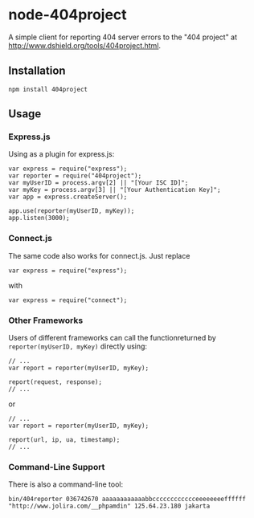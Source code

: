 node-404project
=====================

A simple client for reporting 404 server errors to the "404 project" at http://www.dshield.org/tools/404project.html.

Installation
---------------------

```
npm install 404project
```

Usage
---------------------

### Express.js

Using as a plugin for express.js:

```
var express = require("express");
var reporter = require("404project");
var myUserID = process.argv[2] || "[Your ISC ID]";
var myKey = process.argv[3] || "[Your Authentication Key]";
var app = express.createServer();

app.use(reporter(myUserID, myKey));
app.listen(3000);
```

### Connect.js

The same code also works for connect.js. Just replace

```
var express = require("express");
```

with

```
var express = require("connect");
```

### Other Frameworks

Users of different frameworks can call the functionreturned by ``reporter(myUserID, myKey)`` directly using:

```
// ...
var report = reporter(myUserID, myKey);

report(request, response);
// ...
```

or

```
// ...
var report = reporter(myUserID, myKey);

report(url, ip, ua, timestamp);
// ...
```

### Command-Line Support

There is also a command-line tool:

```
bin/404reporter 036742670 aaaaaaaaaaaabbcccccccccccceeeeeeeeffffff "http://www.jolira.com/__phpamdin" 125.64.23.180 jakarta
```

